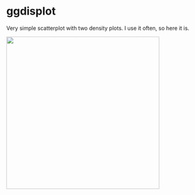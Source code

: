 # ggdisplot

Very simple scatterplot with two density plots. I use it often, so here it is.

<img width="400px" src="https://rawgit.com/scastlara/ggdisplot/master/ggdisplot.png">